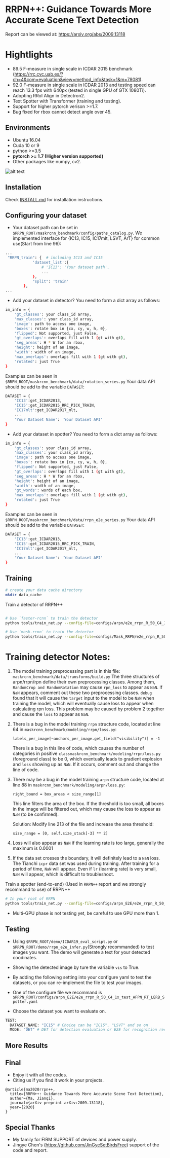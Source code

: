 # RRPN++: Guidance Towards More Accurate Scene Text Detection
Report can be viewed at: https://arxiv.org/abs/2009.13118

# Hightlights

- 89.5 F-measure in single scale in ICDAR 2015 benchmark (https://rrc.cvc.uab.es/?ch=4&com=evaluation&view=method_info&task=1&m=78081).
- 92.0 F-measure in single scale in ICDAR 2013 and testing speed can reach 13.3 fps with 640px (tested in single GPU of GTX 1080Ti).
- Adopting RRoI Align in Detectron2.
- Text Spotter with Transformer (training and testing).
- Support for higher pytorch verison >=1.7.
- Bug fixed for rbox cannot detect angle over 45.

## Environments
- Ubuntu 16.04
- Cuda 10 or 9
- python >=3.5
- **pytorch >= 1.7 (Higher version supported)** 
- Other packages like numpy, cv2.


![alt text](demo/visualization.png "Results from IC15 testing set")


## Installation

Check [INSTALL.md](INSTALL.md) for installation instructions.

## Configuring your dataset
- Your dataset path can be set in `$RRPN_ROOT/maskrcnn_benchmark/config/paths_catalog.py`. We implemented interface for {IC13, IC15, IC17mlt, LSVT, ArT} for common use(Start from line 96):
```bash
...
 "RRPN_train": {  # including IC13 and IC15
            'dataset_list':{
                # 'IC13': 'Your dataset path',
                ...
            },
            "split": 'train'
        },
...
```
- Add your dataset in detector?
You need to form a dict array as follows:
```bash
im_info = {
    'gt_classes': your class_id array,
    'max_classes': your class_id array,
    'image': path to access one image,
    'boxes': rotate box in {cx, cy, w, h, θ},
    'flipped': Not supported, just False, 
    'gt_overlaps': overlaps fill with 1 (gt with gt),
    'seg_areas': H * W for an rbox,
    'height': height of an image,
    'width': width of an image,
    'max_overlaps': overlaps fill with 1 (gt with gt),
    'rotated': just True
}
```
Examples can be seen in `$RRPN_ROOT/maskrcnn_benchmark/data/rotation_series.py`
Your data API should be add to the variable `DATASET`:
```bash
DATASET = {
    'IC13':get_ICDAR2013,
    'IC15':get_ICDAR2015_RRC_PICK_TRAIN,
    'IC17mlt':get_ICDAR2017_mlt,
    ...
    'Your Dataset Name': 'Your Dataset API'
}
```

- Add your dataset in spotter?
You need to form a dict array as follows:
```bash
im_info = {
    'gt_classes': your class_id array,
    'max_classes': your class_id array,
    'image': path to access one image,
    'boxes': rotate box in {cx, cy, w, h, θ},
    'flipped': Not supported, just False, 
    'gt_overlaps': overlaps fill with 1 (gt with gt),
    'seg_areas': H * W for an rbox,
    'height': height of an image,
    'width': width of an image,
    'gt_words': words of each box,
    'max_overlaps': overlaps fill with 1 (gt with gt),
    'rotated': just True
}
```
Examples can be seen in `$RRPN_ROOT/maskrcnn_benchmark/data/rrpn_e2e_series.py`
Your data API should be add to the variable `DATASET`:
```bash
DATASET = {
    'IC13':get_ICDAR2013,
    'IC15':get_ICDAR2015_RRC_PICK_TRAIN,
    'IC17mlt':get_ICDAR2017_mlt,
    ...
    'Your Dataset Name': 'Your Dataset API'
}
```

## Training 
```bash
# create your data cache directory
mkdir data_cache
```

Train a detector of RRPN++

```bash

# Use `faster-rcnn` to train the detector
python tools/train_net.py --config-file=configs/arpn/e2e_rrpn_R_50_C4_1x_train_AFPN_RT_LERB.yaml

# Use `mask-rcnn` to train the detector
python tools/train_net.py --config-file=configs/Mask_RRPN/e2e_rrpn_R_50_C4_1x_LSVT_train_MASK_RFPN.yaml
```

# Training detector Notes:

1. The model training preprocessing part is in this file: `maskrcnn_benchmark/data/transforms/build.py`
   The three structures of arpn/rrpn/rpn define their own preprocessing classes.
   Among them, `RandomCrop and RandomRotation` may cause `rpn_loss` to appear as `NaN`. 
   If `NaN` appears, comment out these two preprocessing classes.
   `debug` found that it will cause the `target` input to the model to be `NaN` when training the model, 
   which will eventually cause loss to appear when calculating rpn loss. 
   This problem may be caused by problem 2 together and cause the `loss` to appear as `NaN`.
   
2. There is a bug in the model training `rrpn` structure code, located at line 64 in `maskrcnn_benchmark/modeling/rrpn/loss.py`:

       labels_per_image[~anchors_per_image.get_field("visibility")] = -1

   There is a bug in this line of code, which causes the number of categories 
   in positive `classmaskrcnn_benchmark/modeling/rrpn/loss.py` (foreground class) to be 0, 
   which eventually leads to gradient explosion and `loss` showing up as `NaN`. 
   If it occurs, comment out and change the line of code.     
   
3. There may be a bug in the model training `arpn` structure code, located at line 88 in `maskrcnn_benchmark/modeling/arpn/loss.py`:

       right_bound = box_areas < size_range[1]
       
   This line filters the area of ​​the box. If the threshold is too small, all boxes in the image will be filtered out, 
   which may cause the loss to appear as `NaN` (to be confirmed).
   
   Solution: Modify line 213 of the file and increase the area threshold:
   
       size_range = [0, self.size_stack[-3] ** 2]
          
4. Loss will also appear as `NaN` if the learning rate is too large, generally the maximum is 0.0001

5. If the data set crosses the boundary, it will definitely lead to a `NaN` loss.
   The Tianchi `icpr` data set was used during training. After training for a period of time, 
   `NaN` will appear. Even if `lr` (learning rate) is very small, `NaN` will appear, 
   which is difficult to troubleshoot.
   
Train a spotter (end-to-end) (Used in `RRPN++` report and we strongly recommand to use) of RRPN++

```bash
# In your root of RRPN
python tools/train_net.py --config-file=configs/arpn_E2E/e2e_rrpn_R_50_C4_1x_train_AFPN_RT_LERB_Spotter.yaml
```

- Multi-GPU phase is not testing yet, be careful to use GPU more than 1.

## Testing
- Using  `$RRPN_ROOT/demo/ICDAR19_eval_script.py` or `$RRPN_ROOT/demo/rrpn_e2e_infer.py`(Strongly recommanded) to test images you want. The demo will generate a text for your detected coodinates.
- Showing the detected image by ture the variable `vis` to True.

- By adding the following setting into your configure yaml to test the datasets, or you can re-implement the file to test your images.
- One of the configure file we recommand is `$RRPN_ROOT/configs/arpn_E2E/e2e_rrpn_R_50_C4_1x_test_AFPN_RT_LERB_Spotter.yaml`
- Choose the dataset you want to evaluate on.

```bash
TEST:
  DATASET_NAME: "IC15" # Choice can be "IC15", "LSVT" and so on
  MODE: "DET" # DET for detection evaluation or E2E for recognition results in the spotter
```


## More Results 

## Final 
- Enjoy it with all the codes.
- Citing us if you find it work in your projects.

```
@article{ma2020rrpn++,
  title={RRPN++: Guidance Towards More Accurate Scene Text Detection},
  author={Ma, Jianqi},
  journal={arXiv preprint arXiv:2009.13118},
  year={2020}
}
```

## Special Thanks
- My family for FIRM SUPPORT of devices and power supply.
- Jingye Chen's (https://github.com/JinGyeSetBirdsFree) support of the code and report.
